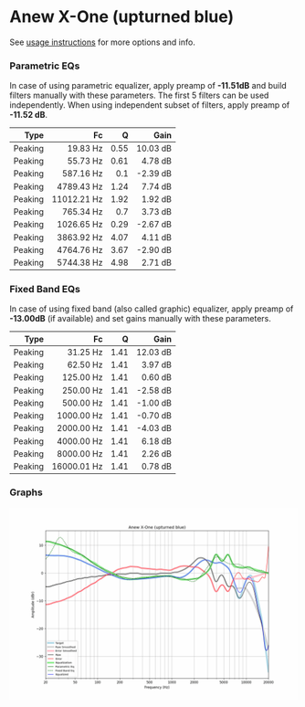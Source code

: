# Anew X-One (upturned blue)
See [usage instructions](https://github.com/jaakkopasanen/AutoEq#usage) for more options and info.

### Parametric EQs
In case of using parametric equalizer, apply preamp of **-11.51dB** and build filters manually
with these parameters. The first 5 filters can be used independently.
When using independent subset of filters, apply preamp of **-11.52 dB**.

| Type    | Fc          |    Q | Gain     |
|--------:|------------:|-----:|---------:|
| Peaking | 19.83 Hz    | 0.55 | 10.03 dB |
| Peaking | 55.73 Hz    | 0.61 | 4.78 dB  |
| Peaking | 587.16 Hz   | 0.1  | -2.39 dB |
| Peaking | 4789.43 Hz  | 1.24 | 7.74 dB  |
| Peaking | 11012.21 Hz | 1.92 | 1.92 dB  |
| Peaking | 765.34 Hz   | 0.7  | 3.73 dB  |
| Peaking | 1026.65 Hz  | 0.29 | -2.67 dB |
| Peaking | 3863.92 Hz  | 4.07 | 4.11 dB  |
| Peaking | 4764.76 Hz  | 3.67 | -2.90 dB |
| Peaking | 5744.38 Hz  | 4.98 | 2.71 dB  |

### Fixed Band EQs
In case of using fixed band (also called graphic) equalizer, apply preamp of **-13.00dB**
(if available) and set gains manually with these parameters.

| Type    | Fc          |    Q | Gain     |
|--------:|------------:|-----:|---------:|
| Peaking | 31.25 Hz    | 1.41 | 12.03 dB |
| Peaking | 62.50 Hz    | 1.41 | 3.97 dB  |
| Peaking | 125.00 Hz   | 1.41 | 0.60 dB  |
| Peaking | 250.00 Hz   | 1.41 | -2.58 dB |
| Peaking | 500.00 Hz   | 1.41 | -1.00 dB |
| Peaking | 1000.00 Hz  | 1.41 | -0.70 dB |
| Peaking | 2000.00 Hz  | 1.41 | -4.03 dB |
| Peaking | 4000.00 Hz  | 1.41 | 6.18 dB  |
| Peaking | 8000.00 Hz  | 1.41 | 2.26 dB  |
| Peaking | 16000.01 Hz | 1.41 | 0.78 dB  |

### Graphs
![](./Anew%20X-One%20(upturned%20blue).png)